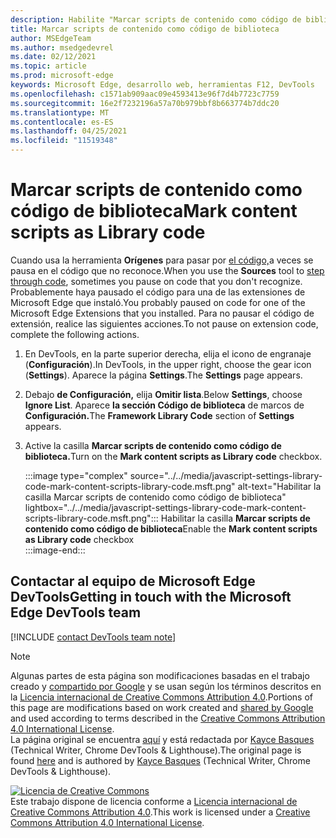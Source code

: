 ```yaml
---
description: Habilite "Marcar scripts de contenido como código de biblioteca" en Configuración > código de biblioteca de Framework.
title: Marcar scripts de contenido como código de biblioteca
author: MSEdgeTeam
ms.author: msedgedevrel
ms.date: 02/12/2021
ms.topic: article
ms.prod: microsoft-edge
keywords: Microsoft Edge, desarrollo web, herramientas F12, DevTools
ms.openlocfilehash: c1571ab909aac09e4593413e96f7d4b7723c7759
ms.sourcegitcommit: 16e2f7232196a57a70b979bbf8b663774b7ddc20
ms.translationtype: MT
ms.contentlocale: es-ES
ms.lasthandoff: 04/25/2021
ms.locfileid: "11519348"
---
```

<!-- Copyright Kayce Basques 

   Licensed under the Apache License, Version 2.0 (the "License");
   you may not use this file except in compliance with the License.
   You may obtain a copy of the License at

       https://www.apache.org/licenses/LICENSE-2.0

   Unless required by applicable law or agreed to in writing, software
   distributed under the License is distributed on an "AS IS" BASIS,
   WITHOUT WARRANTIES OR CONDITIONS OF ANY KIND, either express or implied.
   See the License for the specific language governing permissions and
   limitations under the License.  -->

# <a name="mark-content-scripts-as-library-code"></a><span data-ttu-id="ee285-104">Marcar scripts de contenido como código de biblioteca</span><span class="sxs-lookup"><span data-stu-id="ee285-104">Mark content scripts as Library code</span></span>  

<span data-ttu-id="ee285-105">Cuando usa la herramienta **Orígenes** para pasar por [el código,][DevToolsJavascriptStepThroughCode]a veces se pausa en el código que no reconoce.</span><span class="sxs-lookup"><span data-stu-id="ee285-105">When you use the **Sources** tool to [step through code][DevToolsJavascriptStepThroughCode], sometimes you pause on code that you don't recognize.</span></span>  <span data-ttu-id="ee285-106">Probablemente haya pausado el código para una de las extensiones de Microsoft Edge que instaló.</span><span class="sxs-lookup"><span data-stu-id="ee285-106">You probably paused on code for one of the Microsoft Edge Extensions that you installed.</span></span>  <span data-ttu-id="ee285-107">Para no pausar el código de extensión, realice las siguientes acciones.</span><span class="sxs-lookup"><span data-stu-id="ee285-107">To not pause on extension code, complete the following actions.</span></span>  

1.  <span data-ttu-id="ee285-108">En DevTools, en la parte superior derecha, elija el icono de engranaje (**Configuración**).</span><span class="sxs-lookup"><span data-stu-id="ee285-108">In DevTools, in the upper right, choose the gear icon (**Settings**).</span></span>  <span data-ttu-id="ee285-109">Aparece la página **Settings**.</span><span class="sxs-lookup"><span data-stu-id="ee285-109">The **Settings** page appears.</span></span>  
1.  <span data-ttu-id="ee285-110">Debajo **de Configuración,** elija **Omitir lista**.</span><span class="sxs-lookup"><span data-stu-id="ee285-110">Below **Settings**, choose **Ignore List**.</span></span>  <span data-ttu-id="ee285-111">Aparece **la sección Código de biblioteca** de marcos de **Configuración.**</span><span class="sxs-lookup"><span data-stu-id="ee285-111">The **Framework Library Code** section of **Settings** appears.</span></span>  
1.  <span data-ttu-id="ee285-112">Active la casilla **Marcar scripts de contenido como código de biblioteca.**</span><span class="sxs-lookup"><span data-stu-id="ee285-112">Turn on the **Mark content scripts as Library code** checkbox.</span></span>  
    
    :::image type="complex" source="../../media/javascript-settings-library-code-mark-content-scripts-library-code.msft.png" alt-text="Habilitar la casilla Marcar scripts de contenido como código de biblioteca" lightbox="../../media/javascript-settings-library-code-mark-content-scripts-library-code.msft.png":::
       <span data-ttu-id="ee285-114">Habilitar la casilla **Marcar scripts de contenido como código de biblioteca**</span><span class="sxs-lookup"><span data-stu-id="ee285-114">Enable the **Mark content scripts as Library code** checkbox</span></span>  
    :::image-end:::  
    
## <a name="getting-in-touch-with-the-microsoft-edge-devtools-team"></a><span data-ttu-id="ee285-115">Contactar al equipo de Microsoft Edge DevTools</span><span class="sxs-lookup"><span data-stu-id="ee285-115">Getting in touch with the Microsoft Edge DevTools team</span></span>  

[!INCLUDE [contact DevTools team note](../../includes/contact-devtools-team-note.md)]  

<!-- links -->  

[DevToolsJavascriptStepThroughCode]: ../index.md#step-4-step-through-the-code "Paso 4: Paso a paso por el código: introducción a la depuración de JavaScript en Microsoft Edge DevTools | Microsoft Docs"  

> [!NOTE]
> <span data-ttu-id="ee285-117">Algunas partes de esta página son modificaciones basadas en el trabajo creado y [compartido por Google][GoogleSitePolicies] y se usan según los términos descritos en la [Licencia internacional de Creative Commons Attribution 4.0][CCA4IL].</span><span class="sxs-lookup"><span data-stu-id="ee285-117">Portions of this page are modifications based on work created and [shared by Google][GoogleSitePolicies] and used according to terms described in the [Creative Commons Attribution 4.0 International License][CCA4IL].</span></span>  
> <span data-ttu-id="ee285-118">La página original se encuentra [aquí](https://developers.google.com/web/tools/chrome-devtools/javascript/guides/blackbox-chrome-extension-scripts) y está redactada por [Kayce Basques][KayceBasques] \(Technical Writer, Chrome DevTools \& Lighthouse\).</span><span class="sxs-lookup"><span data-stu-id="ee285-118">The original page is found [here](https://developers.google.com/web/tools/chrome-devtools/javascript/guides/blackbox-chrome-extension-scripts) and is authored by [Kayce Basques][KayceBasques] \(Technical Writer, Chrome DevTools \& Lighthouse\).</span></span>  

[![Licencia de Creative Commons][CCby4Image]][CCA4IL]  
<span data-ttu-id="ee285-120">Este trabajo dispone de licencia conforme a [Licencia internacional de Creative Commons Attribution 4.0][CCA4IL].</span><span class="sxs-lookup"><span data-stu-id="ee285-120">This work is licensed under a [Creative Commons Attribution 4.0 International License][CCA4IL].</span></span>  

[CCA4IL]: https://creativecommons.org/licenses/by/4.0  
[CCby4Image]: https://i.creativecommons.org/l/by/4.0/88x31.png  
[GoogleSitePolicies]: https://developers.google.com/terms/site-policies  
[KayceBasques]: https://developers.google.com/web/resources/contributors/kaycebasques  
